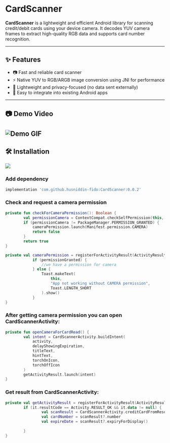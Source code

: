 # CardScanner

**CardScanner** is a lightweight and efficient Android library for scanning credit/debit cards using your device camera. It decodes YUV camera frames to extract high-quality RGB data and supports card number recognition.

---

## ✨ Features

- 📷 Fast and reliable card scanner
- ⚡ Native YUV to RGB/ARGB image conversion using JNI for performance
- 🔐 Lightweight and privacy-focused (no data sent externally)
- 🔄 Easy to integrate into existing Android apps

---
## 📷 Demo Video
![Demo GIF](assets/demo_video.gif)
---

## 🛠 Installation
[![](https://jitpack.io/v/husniddin-fido/CardScanner.svg)](https://jitpack.io/#husniddin-fido/CardScanner)

### Add dependency
```groovy
implementation 'com.github.husniddin-fido:CardScanner:0.0.2'
```

### Check and request a camera permission
```kotlin
private fun checkForCameraPermission(): Boolean {
        val permissionCamera = ContextCompat.checkSelfPermission(this, Manifest.permission.CAMERA)
        if (permissionCamera != PackageManager.PERMISSION_GRANTED) {
            cameraPermission.launch(Manifest.permission.CAMERA)
            return false
        }
        return true
}

private val cameraPermission = registerForActivityResult(ActivityResultContracts.RequestPermission()) { permissionGranted ->
            if (permissionGranted) {
                //we have a permission for camera
            } else {
                Toast.makeText(
                    this,
                    "App not working without CAMERA permission",
                    Toast.LENGTH_SHORT
                ).show()
            }
}
```
### After getting camera permission you can open CardScannerActivity:
```kotlin
private fun openCameraForCardRead() {
        val intent = CardScannerActivity.buildIntent(
            activity,
            delayShowingExpiration,
            titleText,
            hintText,
            torchOnIcon,
            torchOffIcon
        )
        getActivityResult.launch(intent)
}
```
### Get result from CardScannerActivity:
```kotlin
private val getActivityResult = registerForActivityResult(ActivityResultContracts.StartActivityForResult()) {
        if (it.resultCode == Activity.RESULT_OK && it.data != null) {
                val scanResult = CardScannerActivity.creditCardFromResult(it.data)
                val cardNumber = scanResult?.number
                val expireDate = scanResult?.expiryForDisplay()
                
        }
}
```



